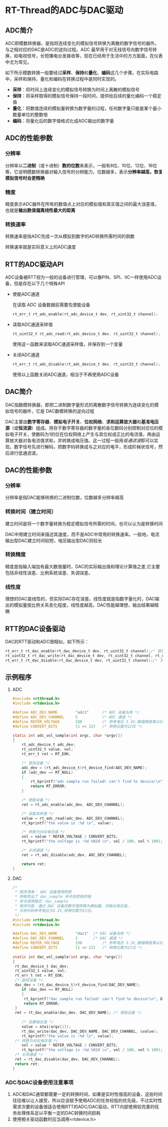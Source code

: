 # RT-Thread的ADC与DAC驱动

## ADC简介

ADC即模数转换器，是指将连续变化的模拟信号转换为离散的数字信号的器件。与之相对应的DAC是ADC的逆向过程。ADC 最早用于对无线信号向数字信号转换，如电视信号，长短播电台发接收等，现在已经用于生活中的方方面面，在仪表中尤为常见。

如下所示模数转换一般要经过**采样**、**保持**和**量化**、**编码**这几个步骤。在实际电路中，采样和保持，量化和编码在转换过程中是同时实现的。

* **采样**：将时间上连续变化的模拟信号转换为时间上离散的模拟信号
* **保持**：将采样取得的模拟信号保持一段时间，提供给后续的量化编码一个稳定值
* **量化**：将数值连续的模拟量转换为数字量的过程，任何数字量只能是某个最小数量单位的整数倍
* **编码**：将量化后的数字值格式化成ADC输出的数字量

## ADC的性能参数

### 分辨率

分辨率以**二进制**（或十进制）**数的位数**来表示，一般有8位、10位、12位、16位等，它说明模数转换器对输入信号的分辨能力，位数越多，表示**分辨率越高，恢复模拟信号时会更精确**

### 精度

精度表示ADC器件在所有的数值点上对应的模拟值和真实值之间的最大误差值，也就是**输出数值偏离线性最大的距离**

### 转换速率

转换速率是指ADC完成一次从模拟到数字的AD转换所需时间的倒数

转换速率就是实际意义上的ADC速度

## RTT的ADC驱动API

ADC设备被RTT视为一般的设备进行管理，可以像PIN、SPI、IIC一样使用ADC设备，但是存在以下几个特殊API

* 使能ADC通道

  在读取 ADC 设备数据前需要先使能设备

  ```c
  rt_err_t rt_adc_enable(rt_adc_device_t dev, rt_uint32_t channel);
  ```

* 读取ADC通道采样值

  ```c
  rt_uint32_t rt_adc_read(rt_adc_device_t dev, rt_uint32_t channel);
  ```

  使用这一函数来读取ADC通道采样值，并保存到一个变量

* 关闭ADC通道

  ```c
  rt_err_t rt_adc_disable(rt_adc_device_t dev, rt_uint32_t channel);
  ```

  使用以上函数关闭ADC通道，相当于不再使用ADC设备

## DAC简介

DAC指数模转换器，即把二进制数字量形式的离散数字信号转换为连续变化的模拟信号的器件，它是 DAC数模转换的逆向过程

DAC主要由**数字寄存器**、**模拟电子开关**、**位权网络**、**求和运算放大器**和**基准电压源**（或**恒流源**）组成。用存于数字寄存器的数字量的各位数码分别控制对应位的模拟电子开关，使数码为1的位在位权网络上产生与其位权成正比的电流值，再由运算放大器对各电流值求和，并转换成电压值。这一过程一般用*低通滤波*即可以实现。数字信号先进行解码，把数字码转换成与之对应的电平，形成阶梯状信号，然后进行低通滤波。

## DAC的性能参数

### 分辨率

分辨率是指DAC能够转换的二进制位数，位数越多分辨率越高

### 转换时间（建立时间）

建立时间是将一个数字量转换为稳定模拟信号所需的时间，也可以认为是转换时间

DAC中用建立时间来描述其速度，而不是ADC中常用的转换速率。一般地，电流输出型DAC建立时间较短，电压输出型DAC则较长

### 转换精度

精度是指输入端加有最大数值量时，DAC的实际输出值和理论计算值之差,它主要包括非线性误差、比例系统误差、失调误差。

### 线性度

理想的DAC是线性的，但实际DAC存在误差。线性度就是指数字量化时，DAC输出的模拟量按比例关系变化程度，线性度越高，DAC性能越理想，输出结果越精确

## RTT的DAC设备驱动

DAC的RTT驱动和ADC很相似，如下所示：

```c
rt_err_t rt_dac_enable(rt_dac_device_t dev, rt_uint32_t channel);/* 使能DAC设备通道 */
rt_uint32_t rt_dac_write(rt_dac_device_t dev, rt_uint32_t channel, rt_uint32_t value);/* 设置DAC通道输出值 */
rt_err_t rt_dac_disable(rt_dac_device_t dev, rt_uint32_t channel);/* 关闭DAC设备通道 */
```

## 示例程序

1. ADC

   ```c
   #include <rtthread.h>
   #include <rtdevice.h>
   
   #define ADC_DEV_NAME        "adc1"      /* ADC 设备名称 */
   #define ADC_DEV_CHANNEL     5           /* ADC 通道 */
   #define REFER_VOLTAGE       330         /* 参考电压 3.3V,数据精度乘以100保留2位小数*/
   #define CONVERT_BITS        (1 << 12)   /* 转换位数为12位 */
   
   static int adc_vol_sample(int argc, char *argv[])
   {
       rt_adc_device_t adc_dev;
       rt_uint32_t value, vol;
       rt_err_t ret = RT_EOK;
   
       /* 查找设备 */
       adc_dev = (rt_adc_device_t)rt_device_find(ADC_DEV_NAME);
       if (adc_dev == RT_NULL)
       {
           rt_kprintf("adc sample run failed! can't find %s device!\n", ADC_DEV_NAME);
           return RT_ERROR;
       }
   
       /* 使能设备 */
       ret = rt_adc_enable(adc_dev, ADC_DEV_CHANNEL);
   
       /* 读取采样值 */
       value = rt_adc_read(adc_dev, ADC_DEV_CHANNEL);
       rt_kprintf("the value is :%d \n", value);
   
       /* 转换为对应电压值 */
       vol = value * REFER_VOLTAGE / CONVERT_BITS;
       rt_kprintf("the voltage is :%d.%02d \n", vol / 100, vol % 100);
   
       /* 关闭通道 */
       ret = rt_adc_disable(adc_dev, ADC_DEV_CHANNEL);
   
       return ret;
   }
   ```
   
2. DAC

   ```c
   /*
    * 程序清单： DAC 设备使用例程
    * 例程导出了 dac_sample 命令到控制终端
    * 命令调用格式：dac_sample
    * 程序功能：通过 DAC 设备将数字值转换为模拟量，并输出电压值。
    * 示例代码参考电压为3.3V,转换位数为12位。
    */
   #include <rtthread.h>
   #include <rtdevice.h>
   
   #define DAC_DEV_NAME        "dac1"  /* DAC 设备名称 */
   #define DAC_DEV_CHANNEL     1       /* DAC 通道 */
   #define REFER_VOLTAGE       330         /* 参考电压 3.3V,数据精度乘以100保留2位小数*/
   #define CONVERT_BITS        (1 << 12)   /* 转换位数为12位 */
       
   static int dac_vol_sample(int argc, char *argv[])
   {
   	rt_dac_device_t dac_dev;
   	rt_uint32_t value, vol;
   	rt_err_t ret = RT_EOK;
   	/* 查找设备 */
   	dac_dev = (rt_dac_device_t)rt_device_find(DAC_DEV_NAME);
       if (dac_dev == RT_NULL)
       {
       	rt_kprintf("dac sample run failed! can't find %s device!\n", DAC_DEV_NAME);
   		return RT_ERROR;
   	}
   	ret = rt_dac_enable(dac_dev, DAC_DEV_NAME); /* 使能设备 */
          
       /* 设置输出值 */
       value = atoi(argv[1]);
       rt_dac_write(dac_dev, DAC_DEV_NAME, DAC_DEV_CHANNEL, &value);
       rt_kprintf("the value is :%d \n", value);
   	/* 转换为对应电压值 */
       vol = value * REFER_VOLTAGE / CONVERT_BITS;
       rt_kprintf("the voltage is :%d.%02d \n", vol / 100, vol % 100);
   	/* 关闭通道 */
   	ret = rt_dac_disable(dac_dev, DAC_DEV_CHANNEL);
   	return ret;
   }
   ```


### ADC与DAC设备使用注意事项

1. ADC和DAC通常都需要一定的转换时间，如果是实时性很高的设备，这些时间往往难以让人接受，所以应该赋予使用ADC的任务较低的优先级，不过实时性需求次要的设备很适合使用RTT的ADC/DAC驱动，RTT内部使用较完善的任务处理体系足以平衡一定的DAC转换时间损耗
2. 使用相关驱动函数时应当调用<rtdevice.h>

